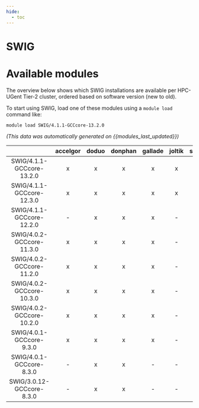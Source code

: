 ```yaml
---
hide:
  - toc
---
```


SWIG
====

# Available modules


The overview below shows which SWIG installations are available per HPC-UGent Tier-2 cluster, ordered based on software version (new to old).

To start using SWIG, load one of these modules using a `module load` command like:

```shell
module load SWIG/4.1.1-GCCcore-13.2.0
```

*(This data was automatically generated on {{modules_last_updated}})*  

| |accelgor|doduo|donphan|gallade|joltik|shinx|skitty|
| :---: | :---: | :---: | :---: | :---: | :---: | :---: | :---: |
|SWIG/4.1.1-GCCcore-13.2.0|x|x|x|x|x|x|x|
|SWIG/4.1.1-GCCcore-12.3.0|x|x|x|x|x|x|x|
|SWIG/4.1.1-GCCcore-12.2.0|-|x|x|x|-|-|-|
|SWIG/4.0.2-GCCcore-11.3.0|x|x|x|x|-|x|-|
|SWIG/4.0.2-GCCcore-11.2.0|x|x|x|x|-|-|-|
|SWIG/4.0.2-GCCcore-10.3.0|x|x|x|x|-|-|-|
|SWIG/4.0.2-GCCcore-10.2.0|x|x|x|x|-|-|-|
|SWIG/4.0.1-GCCcore-9.3.0|x|x|x|x|-|-|-|
|SWIG/4.0.1-GCCcore-8.3.0|-|x|x|-|-|-|-|
|SWIG/3.0.12-GCCcore-8.3.0|-|x|x|-|-|-|-|
